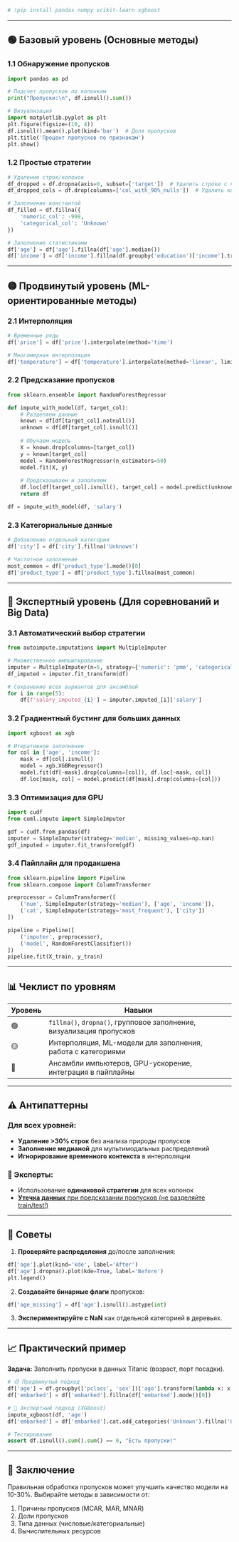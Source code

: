 ```python
# !pip install pandas numpy scikit-learn xgboost
```

---

## 🟢 Базовый уровень (Основные методы)

### 1.1 Обнаружение пропусков
```python
import pandas as pd

# Подсчет пропусков по колонкам
print("Пропуски:\n", df.isnull().sum())

# Визуализация
import matplotlib.pyplot as plt
plt.figure(figsize=(10, 4))
df.isnull().mean().plot(kind='bar')  # Доля пропусков
plt.title('Процент пропусков по признакам')
plt.show()
```

### 1.2 Простые стратегии
```python
# Удаление строк/колонок
df_dropped = df.dropna(axis=0, subset=['target'])  # Удалить строки с пропуском в target
df_dropped_cols = df.drop(columns=['col_with_90%_nulls'])  # Удалить колонку

# Заполнение константой
df_filled = df.fillna({
    'numeric_col': -999,
    'categorical_col': 'Unknown'
})

# Заполнение статистиками
df['age'] = df['age'].fillna(df['age'].median())
df['income'] = df['income'].fillna(df.groupby('education')['income'].transform('mean'))
```

---

## 🟡 Продвинутый уровень (ML-ориентированные методы)

### 2.1 Интерполяция
```python
# Временные ряды
df['price'] = df['price'].interpolate(method='time') 

# Многомерная интерполяция
df['temperature'] = df['temperature'].interpolate(method='linear', limit_direction='both')
```

### 2.2 Предсказание пропусков
```python
from sklearn.ensemble import RandomForestRegressor

def impute_with_model(df, target_col):
    # Разделяем данные
    known = df[df[target_col].notnull()]
    unknown = df[df[target_col].isnull()]
    
    # Обучаем модель
    X = known.drop(columns=[target_col])
    y = known[target_col]
    model = RandomForestRegressor(n_estimators=50)
    model.fit(X, y)
    
    # Предсказываем и заполняем
    df.loc[df[target_col].isnull(), target_col] = model.predict(unknown.drop(columns=[target_col]))
    return df

df = impute_with_model(df, 'salary')
```

### 2.3 Категориальные данные
```python
# Добавление отдельной категории
df['city'] = df['city'].fillna('Unknown')

# Частотное заполнение
most_common = df['product_type'].mode()[0]
df['product_type'] = df['product_type'].fillna(most_common)
```

---

## 🔴 Экспертный уровень (Для соревнований и Big Data)

### 3.1 Автоматический выбор стратегии
```python
from autoimpute.imputations import MultipleImputer

# Множественное импьютирование
imputer = MultipleImputer(n=5, strategy={'numeric': 'pmm', 'categorical': 'logreg'})
df_imputed = imputer.fit_transform(df)

# Сохранение всех вариантов для ансамблей
for i in range(5):
    df[f'salary_imputed_{i}'] = imputer.imputed_[i]['salary']
```

### 3.2 Градиентный бустинг для больших данных
```python
import xgboost as xgb

# Итеративное заполнение
for col in ['age', 'income']:
    mask = df[col].isnull()
    model = xgb.XGBRegressor()
    model.fit(df[~mask].drop(columns=[col]), df.loc[~mask, col])
    df.loc[mask, col] = model.predict(df[mask].drop(columns=[col]))
```

### 3.3 Оптимизация для GPU
```python
import cudf
from cuml.impute import SimpleImputer

gdf = cudf.from_pandas(df)
imputer = SimpleImputer(strategy='median', missing_values=np.nan)
gdf_imputed = imputer.fit_transform(gdf)
```

### 3.4 Пайплайн для продакшена
```python
from sklearn.pipeline import Pipeline
from sklearn.compose import ColumnTransformer

preprocessor = ColumnTransformer([
    ('num', SimpleImputer(strategy='median'), ['age', 'income']),
    ('cat', SimpleImputer(strategy='most_frequent'), ['city'])
])

pipeline = Pipeline([
    ('imputer', preprocessor),
    ('model', RandomForestClassifier())
])
pipeline.fit(X_train, y_train)
```

---

## 📊 Чеклист по уровням

| Уровень | Навыки |
|---------|--------|
| 🟢 | `fillna()`, `dropna()`, групповое заполнение, визуализация пропусков |
| 🟡 | Интерполяция, ML-модели для заполнения, работа с категориями |
| 🔴 | Ансамбли импьютеров, GPU-ускорение, интеграция в пайплайны |

---

## ⚠️ Антипаттерны
### Для всех уровней:
- **Удаление >30% строк** без анализа природы пропусков
- **Заполнение медианой** для мультимодальных распределений
- **Игнорирование временного контекста** в интерполяции

### 🔴 Эксперты:
- Использование **одинаковой стратегии** для всех колонок
- [**Утечка данных** при предсказании пропусков (не разделяйте train/test!)](310_10_drops_leak.md)

---

## 🚀 Советы
1. **Проверяйте распределения** до/после заполнения:
```python
df['age'].plot(kind='kde', label='After')
df['age'].dropna().plot(kde=True, label='Before')
plt.legend()
```

2. **Создавайте бинарные флаги** пропусков:
```python
df['age_missing'] = df['age'].isnull().astype(int)
```

3. **Экспериментируйте с NaN** как отдельной категорией в деревьях.

---

## 📈 Практический пример
**Задача:** Заполнить пропуски в данных Titanic (возраст, порт посадки).
```python
# 🟡 Продвинутый подход
df['age'] = df.groupby(['pclass', 'sex'])['age'].transform(lambda x: x.fillna(x.median()))
df['embarked'] = df['embarked'].fillna(df['embarked'].mode()[0])

# 🔴 Экспертный подход (XGBoost)
impute_xgboost(df, 'age')
df['embarked'] = df['embarked'].cat.add_categories('Unknown').fillna('Unknown')
```

```python
# Тестирование
assert df.isnull().sum().sum() == 0, "Есть пропуски!"
```

---

## 📌 Заключение
Правильная обработка пропусков может улучшить качество модели на 10-30%. Выбирайте методы в зависимости от:
1) Причины пропусков (MCAR, MAR, MNAR)  
2) Доли пропусков  
3) Типа данных (числовые/категориальные)  
4) Вычислительных ресурсов

